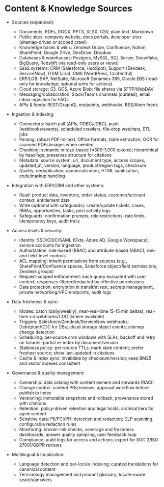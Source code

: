 # Content & Knowledge Sources

- Sources (expanded):
  - Documents: PDFs, DOCX, PPTX, XLSX, CSV, plain text, Markdown
  - Public sites: company website, docs portals, developer sites (sitemap-driven or scoped crawl)
  - Knowledge bases & wikis: Zendesk Guide, Confluence, Notion, SharePoint, Google Drive, OneDrive, Dropbox
  - Databases & warehouses: Postgres, MySQL, SQL Server, Snowflake, BigQuery, Redshift (via read-only users or views)
  - SaaS systems: CRM (Salesforce, HubSpot), Support (Zendesk, ServiceNow), ITSM (Jira), CMS (WordPress, Contentful)
  - ERP/LOB: SAP, NetSuite, Microsoft Dynamics 365, Oracle EBS (read-only for knowledge; optional write for actions)
  - Cloud storage: S3, GCS, Azure Blob; file shares via SFTP/WebDAV
  - Messaging/collaboration: Slack/Teams channels (curated), email inbox ingestion for FAQs
  - APIs & feeds: REST/GraphQL endpoints, webhooks, RSS/Atom feeds

- Ingestion & indexing:
  - Connectors: batch pull (APIs, ODBC/JDBC), push (webhooks/events), scheduled crawlers, file-drop watchers, ETL jobs
  - Parsing: robust PDF-to-text, Office formats, table extraction; OCR for scanned PDFs/images when needed
  - Chunking: semantic or size-based (≈300–1,000 tokens); hierarchical by headings; preserves structure for citations
  - Metadata: source system, uri, document type, access scopes, updated_at, version, language, product/region tags, checksum
  - Quality: deduplication, canonicalization, HTML sanitization, code/markup handling

- Integration with ERP/CRM and other systems:
  - Read: product data, inventory, order status, customer/account context, entitlement data
  - Write (optional with safeguards): create/update tickets, cases, RMAs, opportunities, tasks; post activity logs
  - Safeguards: confirmation prompts, role restrictions, rate limits, idempotency keys, audit trails

- Access levels & security:
  - Identity: SSO/OIDC/SAML (Okta, Azure AD, Google Workspace); service accounts for ingestion
  - Authorization: role-based (RBAC) and attribute-based (ABAC); row- and field-level controls
  - ACL mapping: inherit permissions from sources (e.g., SharePoint/Confluence spaces, Salesforce object/field permissions, Zendesk groups)
  - Request-scoped enforcement: each query evaluated with user context; responses filtered/redacted by effective permissions
  - Data protection: encryption in transit/at rest, secrets management, private networking/VPC endpoints, audit logs

- Data freshness & sync:
  - Modes: batch (daily/weekly), near-real-time (5–15 min deltas), real-time via webhooks/CDC (where available)
  - Triggers: Salesforce/Zendesk/ServiceNow webhooks; Debezium/CDC for DBs; cloud storage object events; sitemap change detection
  - Scheduling: per-source cron windows with SLAs; backoff and retry on failures; partial re-index by document/version
  - Staleness policy: per-source TTLs; mark stale content; prefer freshest source; show last-updated in citations
  - Cache & index sync: invalidate by checksum/version; keep BM25 and vector indexes consistent

- Governance & quality management:
  - Ownership: data catalog with content owners and stewards (RACI)
  - Change control: content PRs/reviews; approval workflow before publish to index
  - Versioning: immutable snapshots and rollback; provenance stored with citations
  - Retention: policy-driven retention and legal holds; archival tiers for aged content
  - Sensitive data: PII/PCI/PHI detection and redaction; DLP scanning; configurable redaction rules
  - Monitoring: broken-link checks, coverage and freshness dashboards, answer quality sampling, user feedback loop
  - Compliance: audit logs for access and actions; export for SOC 2/ISO 27001/GDPR reviews

- Multilingual & localization:
  - Language detection and per-locale indexing; curated translations for canonical content
  - Terminology management and product glossary; locale-aware search/answers